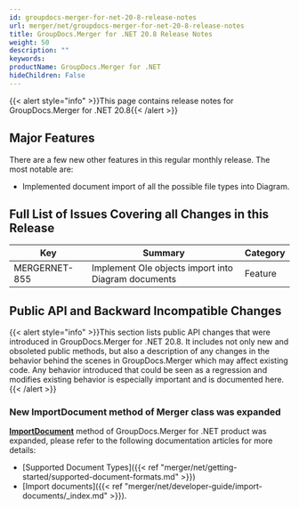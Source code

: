 ```yaml
---
id: groupdocs-merger-for-net-20-8-release-notes
url: merger/net/groupdocs-merger-for-net-20-8-release-notes
title: GroupDocs.Merger for .NET 20.8 Release Notes
weight: 50
description: ""
keywords: 
productName: GroupDocs.Merger for .NET
hideChildren: False
---
```

{{< alert style="info" >}}This page contains release notes for GroupDocs.Merger for .NET 20.8{{< /alert >}}

## Major Features

There are a few new other features in this regular monthly release. The most notable are:

*   Implemented document import of all the possible file types into Diagram.

## Full List of Issues Covering all Changes in this Release

| Key | Summary | Category |
| --- | --- | --- |
| MERGERNET-855 | Implement Ole objects import into Diagram documents | Feature |

## Public API and Backward Incompatible Changes

{{< alert style="info" >}}This section lists public API changes that were introduced in GroupDocs.Merger for .NET 20.8. It includes not only new and obsoleted public methods, but also a description of any changes in the behavior behind the scenes in GroupDocs.Merger which may affect existing code. Any behavior introduced that could be seen as a regression and modifies existing behavior is especially important and is documented here.{{< /alert >}}

### New ImportDocument method of Merger class was expanded

**[ImportDocument](https://apireference.groupdocs.com/merger/net/groupdocs.merger/merger/methods/importdocument)** method of GroupDocs.Merger for .NET product was expanded, please refer to the following documentation articles for more details: 

*   [Supported Document Types]({{< ref "merger/net/getting-started/supported-document-formats.md" >}})
*   [Import documents]({{< ref "merger/net/developer-guide/import-documents/_index.md" >}}).
